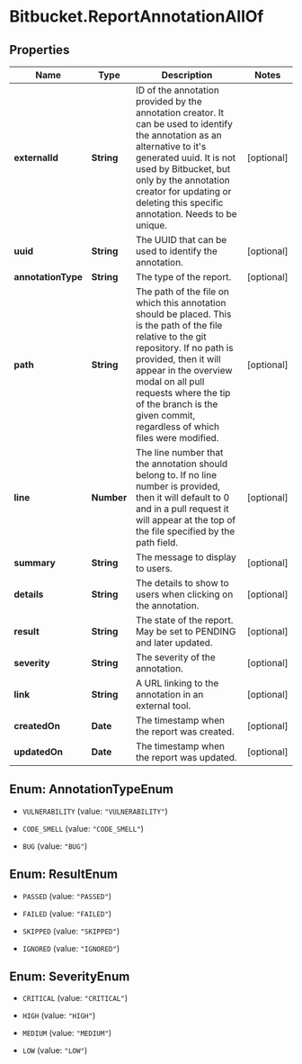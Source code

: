 # Bitbucket.ReportAnnotationAllOf

## Properties

Name | Type | Description | Notes
------------ | ------------- | ------------- | -------------
**externalId** | **String** | ID of the annotation provided by the annotation creator. It can be used to identify the annotation as an alternative to it&#39;s generated uuid. It is not used by Bitbucket, but only by the annotation creator for updating or deleting this specific annotation. Needs to be unique. | [optional] 
**uuid** | **String** | The UUID that can be used to identify the annotation. | [optional] 
**annotationType** | **String** | The type of the report. | [optional] 
**path** | **String** | The path of the file on which this annotation should be placed. This is the path of the file relative to the git repository. If no path is provided, then it will appear in the overview modal on all pull requests where the tip of the branch is the given commit, regardless of which files were modified. | [optional] 
**line** | **Number** | The line number that the annotation should belong to. If no line number is provided, then it will default to 0 and in a pull request it will appear at the top of the file specified by the path field. | [optional] 
**summary** | **String** | The message to display to users. | [optional] 
**details** | **String** | The details to show to users when clicking on the annotation. | [optional] 
**result** | **String** | The state of the report. May be set to PENDING and later updated. | [optional] 
**severity** | **String** | The severity of the annotation. | [optional] 
**link** | **String** | A URL linking to the annotation in an external tool. | [optional] 
**createdOn** | **Date** | The timestamp when the report was created. | [optional] 
**updatedOn** | **Date** | The timestamp when the report was updated. | [optional] 



## Enum: AnnotationTypeEnum


* `VULNERABILITY` (value: `"VULNERABILITY"`)

* `CODE_SMELL` (value: `"CODE_SMELL"`)

* `BUG` (value: `"BUG"`)





## Enum: ResultEnum


* `PASSED` (value: `"PASSED"`)

* `FAILED` (value: `"FAILED"`)

* `SKIPPED` (value: `"SKIPPED"`)

* `IGNORED` (value: `"IGNORED"`)





## Enum: SeverityEnum


* `CRITICAL` (value: `"CRITICAL"`)

* `HIGH` (value: `"HIGH"`)

* `MEDIUM` (value: `"MEDIUM"`)

* `LOW` (value: `"LOW"`)




